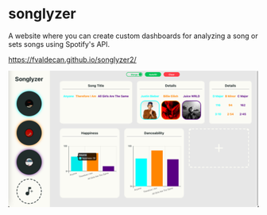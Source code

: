 # songlyzer
A website where you can create custom dashboards for analyzing a song or sets songs using Spotify's API.

https://fvaldecan.github.io/songlyzer2/

![Example 1](/src/images/ex1.png)
